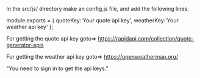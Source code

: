 In the src/js/ directory make an config.js file, and add the following lines:

module.exports = {
    quoteKey:'Your quote api key',
    weatherKey:'Your weather api key'
};

For getting the quote api key goto=> https://rapidapi.com/collection/quote-generator-apis

For getting the weather api key goto=> https://openweathermap.org/

"You need to sign in to get the api keys."